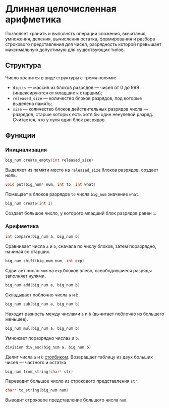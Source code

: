 # Длинная целочисленная арифметика
Позволяет хранить и выполнять операции сложения, вычитания, умножения, деления, вычисления остатка, формирования и разбора строкового представления для чисел, разрядность которой превышает максимальную допустимую для существующих типов.

## Структура
Число хранится в виде структуры с тремя полями:
* `digits` — массив из блоков разрядов — чисел от 0 до 999 (индексируются от младших к старшим);
* `released_size` — количество блоков разрядов, под которые выделена память; 
* `size` — количество блоков действительных разрядов числа — разрядов, старше которых есть хотя бы один ненулевой разряд. Считается, что у нуля один блок разрядов.

## Функции
### Инициализация
```c
big_num create_empty(int released_size)
```
Выделяет из памяти место на `released_size` блоков разрядов, создает ноль.

```c
void put(big_num* num, int to, int what)
```
Помещает в блоков разрядов `to` числа `big_num` значение `what`.

```c
big_num create(int i)
```
Создает большое число, у которого младший блок разрядов равен `i`.

### Арифметика
```c
int compare(big_num a, big_num b)
```
Сравнивает числа `a` и `b`, сначала по числу блоков, затем поразрядно, начиная со старших.

```c
big_num shift(big_num num, int exp)
```
Сдвигает число `num` на `exp` блоков влево, освободившиеся разряды заполняет нулями.

```c
big_num add(big_num a, big_num b)
```
Складывает поблочно числа `a` и `b`.

```c
big_num sub(big_num a, big_num b)
```
Находит разность между числами `a` и `b` (вычитает поблочно из большего меньшее).

```c
big_num mul(big_num a, big_num b)
```
Умножает поразрядно числа`a` и `b`.

```c
division div_euc(big_num a, big_num b)
```
Делит числа `a` и `b` [столбиком](https://ru.wikipedia.org/wiki/Деление_столбиком). Возвращает таблицу из двух больших чисел — частного и остатка.

```c
big_num from_string(char* str)
```
Переводит большое число из строкового представления `str`.

```c
char* to_string(big_num num)
```
Выводит строковое представление большого числа `num`.
